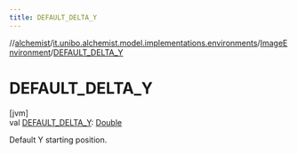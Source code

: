 ```yaml
---
title: DEFAULT_DELTA_Y
---
```

//[alchemist](../../../index.html)/[it.unibo.alchemist.model.implementations.environments](../index.html)/[ImageEnvironment](index.html)/[DEFAULT_DELTA_Y](-d-e-f-a-u-l-t_-d-e-l-t-a_-y.html)



# DEFAULT_DELTA_Y



[jvm]\
val [DEFAULT_DELTA_Y](-d-e-f-a-u-l-t_-d-e-l-t-a_-y.html): [Double](https://kotlinlang.org/api/latest/jvm/stdlib/kotlin/-double/index.html)



Default Y starting position.




